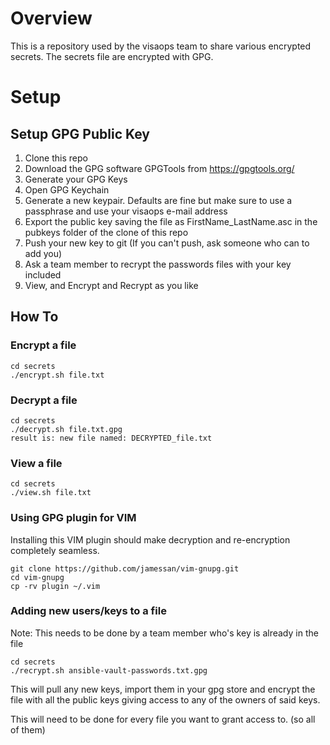 # Overview

This is a repository used by the visaops team to share various encrypted secrets. The secrets file are encrypted with GPG.

# Setup

## Setup GPG Public Key

1. Clone this repo 
1. Download the GPG software GPGTools from https://gpgtools.org/
1. Generate your GPG Keys
1. Open GPG Keychain
1. Generate a new keypair. Defaults are fine but make sure to use a passphrase and use your visaops e-mail address
1. Export the public key saving the file as FirstName_LastName.asc in the pubkeys folder of the clone of this repo
1. Push your new key to git (If you can't push, ask someone who can to add you)
1. Ask a team member to recrypt the passwords files with your key included
1. View, and Encrypt and Recrypt as you like  


## How To

### Encrypt a file
```
cd secrets 
./encrypt.sh file.txt

```

### Decrypt a file
```
cd secrets
./decrypt.sh file.txt.gpg
result is: new file named: DECRYPTED_file.txt

```

### View a file
```
cd secrets 
./view.sh file.txt
```

### Using GPG plugin for VIM

Installing this VIM plugin should make decryption and re-encryption completely seamless.

```
git clone https://github.com/jamessan/vim-gnupg.git
cd vim-gnupg
cp -rv plugin ~/.vim
```

### Adding new users/keys to a file

Note: This needs to be done by a team member who's key is already in the file

```
cd secrets
./recrypt.sh ansible-vault-passwords.txt.gpg

```

This will pull any new keys, import them in your gpg store and encrypt the file with all the public keys giving access to any of the owners of said keys.

This will need to be done for every file you want to grant access to.  (so all of them)
